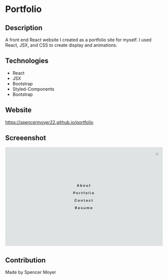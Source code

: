 # Portfolio

## Description
A front end React website I created as a portfolio site for myself. I used React, JSX, and CSS to create display and animations.

## Technologies
* React
* JSX
* Bootstrap
* Styled-Components
* Bootstrap

## Website
https://spencermoyer22.github.io/portfolio

## Screeenshot
![Portfolio](./client/src/assets/images/portfolio.png)

## Contribution
Made by Spencer Moyer
